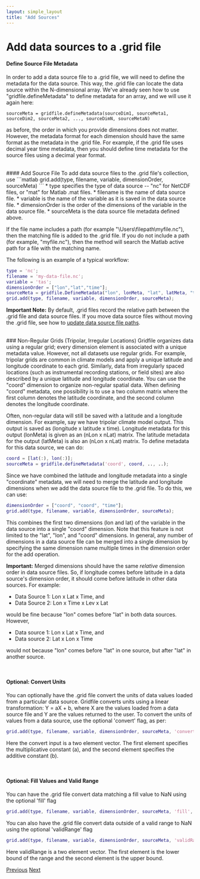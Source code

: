 ```yaml
---
layout: simple_layout
title: "Add Sources"
---
```


# Add data sources to a .grid file

#### Define Source File Metadata
In order to add a data source file to a .grid file, we will need to define the metadata for the data source. This way, the .grid file can locate the data source within the N-dimensional array. We've already seen how to use "gridfile.defineMetadata" to define metadata for an array, and we will use it again here:
```
sourceMeta = gridfile.defineMetadata(sourceDim1, sourceMeta1, sourceDim2, sourceMeta2, ..., sourceDimN, sourceMetaN)
```
as before, the order in which you provide dimensions does not matter. However, the metadata format for each dimension should have the same format as the metadata in the .grid file. For example, if the .grid file uses decimal year time metadata, then you should define time metadata for the source files using a decimal year format.

<br>
#### Add Source File
To add data source files to the .grid file's collection, use
```matlab
grid.add(type, filename, variable, dimensionOrder, sourceMeta)
```
* type specifies the type of data source -- "nc" for NetCDF files, or "mat" for Matlab .mat files.
* filename is the name of data source file.
* variable is the name of the variable as it is saved in the data source file.
* dimensionOrder is the order of the dimensions of the variable in the data source file.
* sourceMeta is the data source file metadata defined above.

If the file name includes a path (for example "\Users\filepath\myfile.nc"), then the matching file is added to the .grid file. If you do not include a path (for example, "myfile.nc"), then the method will search the Matlab active path for a file with the matching name.

The following is an example of a typical workflow:
```matlab
type = 'nc';
filename = 'my-data-file.nc';
variable = 'tas';
dimensionOrder = ["lon","lat","time"];
sourceMeta = gridfile.DefineMetadata("lon", lonMeta, "lat", latMeta, "time", timeMeta);
grid.add(type, filename, variable, dimensionOrder, sourceMeta);
```

**Important Note:** By default, .grid files record the relative path between the .grid file and data source files. If you move data source files without moving the .grid file, see how to [update data source file paths](\DASH\gridfile\rename-sources).

<br>
### Non-Regular Grids (Tripolar, Irregular Locations)
Gridfile organizes data using a regular grid; every dimension element is associated with a unique metadata value. However, not all datasets use regular grids. For example, tripolar grids are common in climate models and apply a unique latitude and longitude coordinate to each grid. Similarly, data from irregularly spaced locations (such as instrumental recording stations, or field sites) are also described by a unique latitude and longitude coordinate. You can use the "coord" dimension to organize non-regular spatial data. When defining "coord" metadata, one possibility is to use a two column matrix where the first column denotes the latitude coordinate, and the second column denotes the longitude coordinate.

Often, non-regular data will still be saved with a latitude and a longitude dimension. For example, say we have tripolar climate model output. This output is saved as (longitude x latitude x time). Longitude metadata for this output (lonMeta) is given as an (nLon x nLat) matrix. The latitude metadata for the output (latMeta) is also an (nLon x nLat) matrix. To define metadata for this data source, we can do:
```matlab
coord = [lat(:), lon(:)];
sourceMeta = gridfile.defineMetadata('coord', coord, .., ..);
```
Since we have combined the latitude and longitude metadata into a single "coordinate" metadata, we will need to merge the latitude and longitude dimensions when we add the data source file to the .grid file. To do this, we can use:
```matlab
dimensionOrder = ["coord", "coord", "time"];
grid.add(type, filename, variable, dimensionOrder, sourceMeta);
```
This combines the first two dimensions (lon and lat) of the variable in the data source into a single "coord" dimension. Note that this feature is not limited to the "lat", "lon", and "coord" dimensions. In general, any number of dimensions in a data source file can be merged into a single dimension by specifying the same dimension name multiple times in the dimension order for the add operation.

**Important:** Merged dimensions should have the same _relative_ dimension order in data source files. So, if longitude comes before latitude in a data source's dimension order, it should come before latitude in other data sources. For example:
* Data Source 1: Lon x Lat x Time, and
* Data Source 2: Lon x Time x Lev x Lat

would be fine because "lon" comes before "lat" in both data sources. However,

* Data source 1: Lon x Lat x Time, and
* Data source 2: Lat x Lon x Time

would not because "lon" comes before "lat" in one source, but after "lat" in another source.

<br>

#### Optional: Convert Units
You can optionally have the .grid file convert the units of data values loaded from a particular data source. Gridfile converts units using a linear transformation: Y = aX + b, where X are the values loaded from a data source file and Y are the values returned to the user. To convert the units of values from a data source, use the optional 'convert' flag, as per:
```matlab
grid.add(type, filename, variable, dimensionOrder, sourceMeta, 'convert', convert)
```
Here the convert input is a two element vector. The first element specifies the multiplicative constant (a), and the second element specifies the additive constant (b).

<br>

#### Optional: Fill Values and Valid Range
You can have the .grid file convert data matching a fill value to NaN using the optional 'fill' flag
```matlab
grid.add(type, filename, variable, dimensionOrder, sourceMeta, 'fill', fillValue);
```
You can also have the .grid file convert data outside of a valid range to NaN using the optional 'validRange' flag
```matlab
grid.add(type, filename, variable, dimensionOrder, sourceMeta, 'validRange', validRange);
```
Here validRange is a two element vector. The first element is the lower bound of the range and the second element is the upper bound.


[Previous](\DASH\gridfile\object) [Next](\DASH\gridfile\load)
